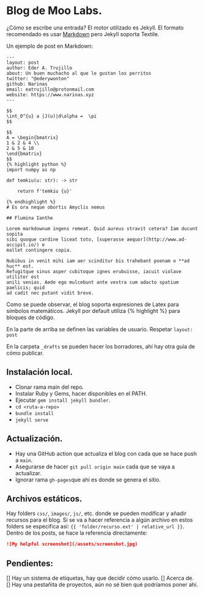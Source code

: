 # Blog de Moo Labs.

¿Cómo se escribe una entrada? El motor utilizado es Jekyll. El formato recomendado es usar [Markdown](https://www.markdownguide.org/basic-syntax/) pero Jekyll soporta Textile.

Un ejemplo de post en Markdown:

``` liquid
---
layout: post
author: Eder A. Trujillo
about: Un buen muchacho al que le gustan los perritos
twitter: "@ederywonton"
github: Narinas
email: eatrujillo@protonmail.com
website: https://www.narinas.xyz
---

$$
\int_0^{u} a |J(u)|d\alpha =  \pi
$$

$$
A = \begin{bmatrix}
1 & 2 & 4 \\
2 & 5 & 10
\end{bmatrix}
$$
{% highlight python %}
import numpy as np

def temkiu(u: str): -> str

    return f'temkiu {u}'

{% endhighlight %}
# Es ora neque obortis Amyclis nemus

## Flumina Ianthe

Lorem markdownum ingens remeat. Quid aureus stravit cetera? Iam ducunt sopita
sibi quoque cardine liceat toto, [superasse aequor](http://www.ad-accipit.io/) e
mallet contingere copia.

Nubibus in venit mihi iam aer scinditur bis trahebant poenam o **ad huc** est.
Refugitque sinus asper cubitoque ignes erubuisse, iacuit violave utiliter est
anili venias. Aede ego mulcebunt ante vestra cum adacto spatium paelicis; quid
ad cadit nec putant vidit breve.
```

Como se puede observar, el blog soporta expresiones de Latex para símbolos matemáticos. Jekyll por default utiliza {% highlight %} para bloques de código.

En la parte de arriba se definen las variables de usuario. Respetar ```layout: post```

En la carpeta ```_drafts``` se pueden hacer los borradores, ahí hay otra guía de cómo publicar.

## Instalación local.

- Clonar rama main del repo.
- Instalar Ruby y Gems, hacer disponibles en el PATH.
- Ejecutar ```gem install jekyll bundler```.
- ```cd <ruta-a-repo>```
- ```bundle install```
- ```jekyll serve```

## Actualización.

- Hay una GitHub action que actualiza el blog con cada que se hace push a ```main```.
- Asegurarse de hacer ```git pull origin main``` cada que se vaya a actualizar.
- Ignorar rama ```gh-pages```que ahí es donde se genera el sitio.

## Archivos estáticos.

Hay folders ```css/```, ```images/```, ```js/```, etc. donde se pueden modificar y añadir recursos para el blog. Si se va a hacer referencia a algún archivo en estos folders se especifica así: ```{{ 'folder/recurso.ext' | relative_url }}```. Dentro de los posts, se hace la referencia directamente: 
``` markdown
![My helpful screenshot](/assets/screenshot.jpg)
```

## Pendientes:

[] Hay un sistema de etiquetas, hay que decidir cómo usarlo.
[] Acerca de.
[] Hay una pestañita de proyectos, aún no sé bien qué podríamos poner ahí.